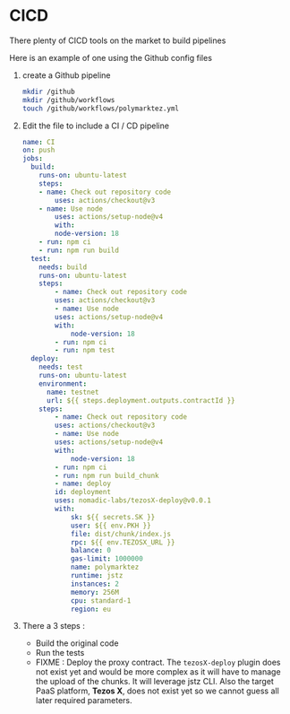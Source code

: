 # CICD

There plenty of CICD tools on the market to build pipelines

Here is an example of one using the Github config files

1. create a Github pipeline 

    ```bash
    mkdir /github
    mkdir /github/workflows
    touch /github/workflows/polymarktez.yml
    ```

1. Edit the file to include a CI / CD pipeline

    ```yml
    name: CI
    on: push
    jobs: 
      build: 
        runs-on: ubuntu-latest
        steps: 
        - name: Check out repository code
            uses: actions/checkout@v3
        - name: Use node
            uses: actions/setup-node@v4
            with:
            node-version: 18
        - run: npm ci
        - run: npm run build    
      test: 
        needs: build
        runs-on: ubuntu-latest
        steps: 
            - name: Check out repository code
            uses: actions/checkout@v3
            - name: Use node 
            uses: actions/setup-node@v4
            with:
                node-version: 18
            - run: npm ci   
            - run: npm test
      deploy:
        needs: test
        runs-on: ubuntu-latest
        environment:
          name: testnet
          url: ${{ steps.deployment.outputs.contractId }}
        steps: 
            - name: Check out repository code
            uses: actions/checkout@v3
            - name: Use node 
            uses: actions/setup-node@v4
            with:
                node-version: 18
            - run: npm ci   
            - run: npm run build_chunk
            - name: deploy
            id: deployment
            uses: nomadic-labs/tezosX-deploy@v0.0.1
            with:
                sk: ${{ secrets.SK }}
                user: ${{ env.PKH }}
                file: dist/chunk/index.js
                rpc: ${{ env.TEZOSX_URL }}
                balance: 0
                gas-limit: 1000000
                name: polymarktez
                runtime: jstz
                instances: 2
                memory: 256M
                cpu: standard-1
                region: eu
    ```

1. There a 3 steps : 
    - Build the original code
    - Run the tests
    - FIXME : Deploy the proxy contract. The `tezosX-deploy` plugin does not exist yet and would be more complex as it will have to manage the upload of the chunks. It will leverage jstz CLI. Also the target PaaS platform, **Tezos X**, does not exist yet so we cannot guess all later required parameters.
